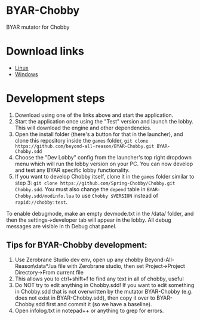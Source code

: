 # BYAR-Chobby

BYAR mutator for Chobby

# Download links

- [Linux](https://spring-launcher.ams3.digitaloceanspaces.com/beyond-all-reason/BYAR-Chobby/Beyond%20All%20Reason.AppImage)
- [Windows](https://spring-launcher.ams3.digitaloceanspaces.com/beyond-all-reason/BYAR-Chobby/Beyond%20All%20Reason.exe)

# Development steps

1. Download using one of the links above and start the application.
2. Start the application once using the "Test" version and launch the lobby. This will download the engine and other dependencies.
3. Open the install folder (there's a button for that in the launcher), and clone this repository inside the `games` folder, `git clone https://github.com/beyond-all-reason/BYAR-Chobby.git BYAR-Chobby.sdd`
4. Choose the "Dev Lobby" config from the launcher's top right dropdown menu which will run the lobby version on your PC. You can now develop and test any BYAR specific lobby functionality.
5. If you want to develop Chobby itself, clone it in the `games` folder similar to step 3: `git clone https://github.com/Spring-Chobby/Chobby.git Chobby.sdd`. You must also change the `depend` table in `BYAR-Chobby.sdd/modinfo.lua` to use `Chobby $VERSION` instead of `rapid://chobby:test`.

To enable debugmode, make an empty devmode.txt in the /data/ folder, and then the settings->developer tab will appear in the lobby. All debug messages are visible in th Debug chat panel.

## Tips for BYAR-Chobby development:

1. Use Zerobrane Studio dev env, open up any chobby Beyond-All-Reason\data\*.lua file with Zerobrane studio, then set Project->Project Directory->From current file
2. This allows you to ctrl+shift+f to find any text in all of chobby, useful 
3. Do NOT try to edit anything in Chobby.sdd! If you want to edit something in Chobby.sdd that is not overwritten by the mutator BYAR-Chobby (e.g. does not exist in BYAR-Chobby.sdd), then copy it over to BYAR-Chobby.sdd first and commit it (so we have a baseline).
4. Open infolog.txt in notepad++ or anything to grep for errors. 
